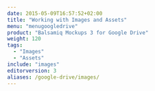 ```yaml
---
date: 2015-05-09T16:57:52+02:00
title: "Working with Images and Assets"
menu: "menugoogledrive"
product: "Balsamiq Mockups 3 for Google Drive"
weight: 120
tags:
  - "Images"
  - "Assets"
include: "images"
editorversion: 3
aliases: /google-drive/images/
---
```

